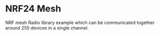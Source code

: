 # NRF24 Mesh 
NRF mesh Radio library example which can be communicated together around 255 devices in a single channel.
